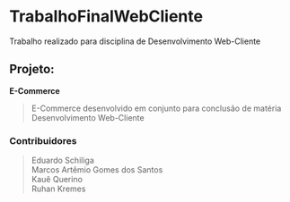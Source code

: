 # TrabalhoFinalWebCliente

Trabalho realizado para disciplina de Desenvolvimento Web-Cliente

## Projeto:
**E-Commerce**
> E-Commerce desenvolvido em conjunto para conclusão de matéria Desenvolvimento Web-Cliente

### Contribuidores
> Eduardo Schiliga  
> Marcos Artêmio Gomes dos Santos  
> Kauê Querino  
> Ruhan Kremes  
